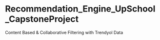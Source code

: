 # Recommendation_Engine_UpSchool_CapstoneProject
Content Based &amp; Collaborative Filtering with Trendyol Data
